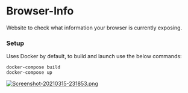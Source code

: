 # Browser-Info

Website to check what information your browser is currently exposing.

### Setup
Uses Docker by default, to build and launch use the below commands:
```
docker-compose build
docker-compose up
```

[![Screenshot-20210315-231853.png](https://i.postimg.cc/XJ2QwhgR/Screenshot-20210315-231853.png)](https://postimg.cc/ZBd8mw2H)

